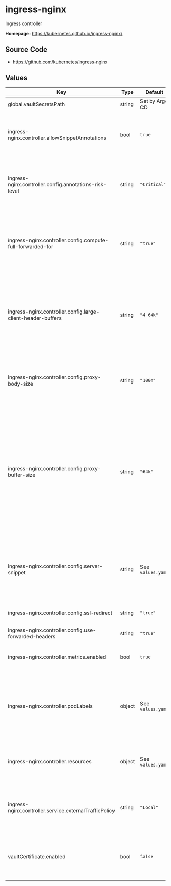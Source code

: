 # ingress-nginx

Ingress controller

**Homepage:** <https://kubernetes.github.io/ingress-nginx/>

## Source Code

* <https://github.com/kubernetes/ingress-nginx>

## Values

| Key | Type | Default | Description |
|-----|------|---------|-------------|
| global.vaultSecretsPath | string | Set by Argo CD | Base path for Vault secrets |
| ingress-nginx.controller.allowSnippetAnnotations | bool | `true` | Allow Ingress resources to add NGINX configuration snippets. This is required by Gafaelfawr. |
| ingress-nginx.controller.config.annotations-risk-level | string | `"Critical"` | Level of dangerous annotations allowed. Must be set to `Critical` to allow snippets. |
| ingress-nginx.controller.config.compute-full-forwarded-for | string | `"true"` | Put the complete path in `X-Forwarded-For`, not just the last hop, so that the client IP will be exposed to Gafaelfawr |
| ingress-nginx.controller.config.large-client-header-buffers | string | `"4 64k"` | Size and number of the buffers used to read HTTP headers from clients. Increase this from its default size in case clients send large cookies. |
| ingress-nginx.controller.config.proxy-body-size | string | `"100m"` | Maximum size of the client request body (needs to be large enough to allow table uploads) |
| ingress-nginx.controller.config.proxy-buffer-size | string | `"64k"` | Maximum size of the buffer used to read HTTP headers from the backend or auth subrequest handler. This needs to be larger than the default because Gafaelfawr reflects all of the user's cookies other than the Gafaelfawr one. |
| ingress-nginx.controller.config.server-snippet | string | See `values.yaml` | Add additional per-server configuration used by Gafaelfawr to report errors from the authorization layer |
| ingress-nginx.controller.config.ssl-redirect | string | `"true"` | Redirect all non-SSL access to SSL |
| ingress-nginx.controller.config.use-forwarded-headers | string | `"true"` | Enable the `X-Forwarded-For` processing |
| ingress-nginx.controller.metrics.enabled | bool | `true` | Enable metrics reporting via Prometheus |
| ingress-nginx.controller.podLabels | object | See `values.yaml` | Add labels used by `NetworkPolicy` objects to restrict access to the ingress and thus ensure that auth subrequest handlers run |
| ingress-nginx.controller.resources | object | See `values.yaml` | Resource requests and limits for ingress-nginx controller |
| ingress-nginx.controller.service.externalTrafficPolicy | string | `"Local"` | Force traffic routing policy to Local so that the external IP in `X-Forwarded-For` will be correct |
| vaultCertificate.enabled | bool | `false` | Whether to get the ingress TLS certificate from Vault instead of Let's Encrypt |
